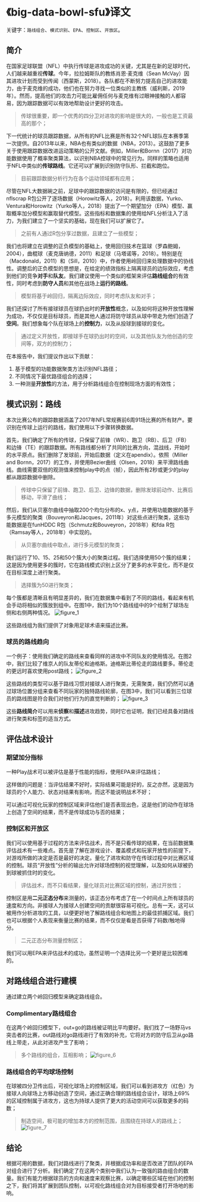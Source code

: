 # 《big-data-bowl-sfu》译文

关键字：`路线组合`、`模式识别`、`EPA`、`控制区`、`开放区`。

## 简介

在国家足球联盟（NFL）中执行传球是进攻成功的关键，尤其是在新的足球时代，人们越来越重视**传球**。今年，拉拉姆斯队的教练肖恩·麦克维（Sean McVay）因其进攻计划而受到传闻（西蒙斯，2018）。各队都在不断努力提高自己的进攻能力，由于麦克维的成功，他们也在努力寻找一位类似的主教练（威利斯，2019年）。然而，提高他们的攻击力可能比雇佣任何与麦克维有过眼神接触的人都容易，因为跟踪数据可以有效地帮助设计更好的攻击。
> 传球很重要，即一个优秀的四分卫对进攻的影响是很大的，一般也是工资最高的那个；

下一代统计的球员跟踪数据，从所有的NFL比赛是所有32个NFL球队在本赛季第一次提供。自2013年以来，NBA也有类似的数据（NBA，2013）。这鼓励了更多关于使用跟踪数据改进运动策略的公开文献。例如，Miller和Bornn（2017）对功能数据使用了概率聚类算法，以识别NBA控球中的常见行为。同样的策略也适用于NFL中类似的**传球路线**。它还可以扩展到识别防守队形、拦截和跑位。
> 目前跟踪数据分析行为在各个运动领域都有应用；

尽管在NFL大数据碗之前，足球中的跟踪数据的访问是有限的，但已经通过nflscrap R包公开了逐场数据（Horowitz等人，2018）。利用该数据，Yurko、Ventura和Horowitz（Yurko等人，2018）提出了一个期望加分（EPA）模型、赢取概率加分模型和赢取替代模型。这些指标和数据集的使用给NFL分析注入了活力，为我们建立了一个坚实的基础，现在我们可以扩展它了。
> 之前有人通过R包分享过数据，且建立了一些模型；

我们也将建立在调整的正负模型的基础上，使用回归技术在篮球（罗森鲍姆，2004），曲棍球（麦克唐纳德，2011）和足球（马塔诺等，2018）。特别是在（Macdonald，2011）和（Sill，2010）中，作者使用岭回归来处理数据中的协线性。调整后的正负模型的思想是，在给定的绩效指标上隔离球员的边际效应，考虑到他们的竞争**对手**和**队友**。我们建议使用一个类似的框架来评估**路线组合**的有效性，同时考虑到**防守人员**和其他在战场上**运行的路线**。
> 模型将基于岭回归，隔离边际效应，同时考虑队友和对手；

我们还探讨了所有接球球员在球扔出时的**开放性**概念，以及如何将这种开放性理解为成功，不仅仅是目标球员，而是其他人通过将防守球员从球中带走为他们创造了**空间**。我们想象每个队在球场上的**控制力**，以及从投球到接球的变化。
> 通过定义开放性，即接球手在球扔出时的空间，以及其他队友为他创造的空间等，双方的控制力；

在本报告中，我们提议作出以下贡献：
1. 基于模型的功能数据聚类方法识别NFL路径；
2. 不同情况下最优路径组合的选择；
3. 一种测量**开放性**的方法，用于分析路线组合在控制现场方面的有效性；

## 模式识别：路线

本次比赛公布的跟踪数据涵盖了2017年NFL常规赛前6周91场比赛的所有财产。要识别在传球上运行的路线，我们使用以下步骤转换数据。

首先，我们确定了所有的传球，只保留了前锋（WR）、跑卫（RB）、后卫（FB）和边锋（TE）的跟踪数据。所有路线都分析了共同的比赛方向，混战线，开始时的水平原点。我们删除了发球前，开始后数据（定义在apendix）。依照（Miller and Bornn，2017）的工作，并使用Bezier曲线（Olsen，2018）来平滑路线曲线。曲线需要双倍的观测值来控制play中的点（帧），因此所有2秒或更少的play都从跟踪数据中删除。
> 传球中只保留了前锋、跑卫、后卫、边锋的数据，删除发球前动作、比赛后移动，平滑了曲线；

然后，我们从贝塞尔曲线中抽取200个均匀分布的x、y点，并使用功能数据的基于多元模型的聚类（Bouveyron和Jacques，2011年）对这些点进行聚类，这些功能数据是在funHDDC R包（Schmutz和Bouveyron，2018年）和fda R包（Ramsay等人，2018年）中实现的。
> 从贝塞尔曲线中取点，进行多元模型的聚类；

我们运行了10、15、25和50个簇大小的聚类过程。我们选择使用50个簇的结果；这是因为使用更多的簇时，它在路线模式识别上区分了更多的水平变化，而不是仅在目标深度上进行聚类。
> 选择簇为50进行聚类；

每个簇都是清晰且有明显差异的，我们在数据集中看到了不同的路线，看起来有机会手动将相似的簇放到组中。在图1中，我们为10个路线组中的9个绘制了球场左侧和右侧两种情况。
![figure_1](image/figure_1.png)

这些路线组为我们提供了对象用足球术语来描述比赛。

### 球员的路线趋向

一个例子：使用我们确定的路线来查看同样的进攻中不同队友的使用情况。在图2中，我们比较了维京人的队友蒂伦和迪格斯。迪格斯比蒂伦走的路线要多。蒂伦走的更远时喜欢使用post路线；
![figure_2](image/figure_2.png)

这些路线的类型可以基于路线习惯对接球人进行聚类，无需聚类，我们仍然可以通过球场位置分组来查看不同玩家的独特路线轮廓，在图3中，我们可以看到三位球员的路线图是符合我们对他们行为的直觉判断的；
![figure_3](image/figure_3.png)

这些**路线简介**可以用来**侦察**和**描述**进攻趋势，同时它也证明，我们已经具备对路线进行聚类和标签的适当方式。

## 评估战术设计

### 期望加分指标

一种Play战术可以被评估是基于性能的指标，使用EPA来评估路线；

这样做的问题是：当评估结果不好时，实际结果可能是好的，反之亦然，这是因为球员的个人能力、状态对结果有影响，而这不能说明战术不好；

可以通过可视化玩家的控制区域来评估他们是否表现出色，这是他们的动作在球场上创造了空间的结果，而不是传球成功与否的结果；

### 控制区和开放区

我们可以使用基于过程的方法来评估战术，而不是只看传球的结果，在当前数据集评估战术有一些难点。首先是了解在游戏设计、覆盖模式和玩家开放性的前提下，对游戏所做的决定是否是最好的决定。量化了进攻和防守在传球过程中对比赛区域的控制。球员“开放性”分析的输出允许对球场控制的视觉理解，以及如何从球被扔到球被抓住时的变化。
> 评估战术，而不只看结果，量化球员对比赛区域的控制，通过开放性；

控制区是用**二元正态分布**来测量的，该正态分布考虑了在一个时间点上所有球员的速度和方向。非接球人为接球人创建空间的贡献很容易可视化。总有一天，这可以被用作分析进攻的工具，以便更好地了解路线组合和地图上的最佳抓捕区域。我们也可以根据个人表现来衡量比赛的结果，而不仅仅是看是否获得了码数/触地得分。
> 二元正态分布测量控制区；

我们可以用EPA来评估战术的成功，虽然证明一个选择比另一个更好是比较困难的。

## 对路线组合进行建模

通过建立两个岭回归模型来确定路线组合。

### Complimentary路线组合

在这两个岭回归模型下，out+go的路线被证明比平均要好。我们找了一场野马vs突击者的比赛，out路线对go路线进行了有效的补充，它将对方的防守后卫从go路线上带走，从此对进攻产生了影响；
> 多个路线的组合，互相影响；
![figure_6](image/figure_6.png)

### 路线组合的平均球场控制

在球被四分卫传出后，可视化球场上的控制区域，我们可以看到进攻方（红色）为接球人向球场上方移动创造了空间，通过正确合理的路线组合设计，球场上69%的区域控制属于进攻方，这也为持球人提供了更大的活动空间可以获取更多的码数；
> 制造空间，极可能的增加本方的控制范围，且围绕在持球人的路线上；
![figure_7](image/figure_7.png)

## 结论

根据可用的数据，我们对路线进行了聚类，并根据成功率和是否改进了团队的EPA对组合进行了分析。我们确定了在这两个类别中我们认为一致强的路由组合的数量。我们有能力根据球员的方向和速度来观察比赛，以确定哪些区域在他们的控制之下，我们将其扩展到团队控制，以可视化路线组合对为目标接受者打开场地的影响。
